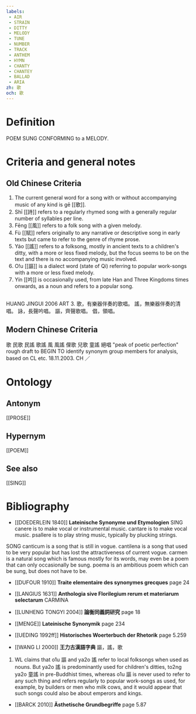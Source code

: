 ```yaml
---
labels: 
 - AIR
 - STRAIN
 - DITTY
 - MELODY
 - TUNE
 - NUMBER
 - TRACK
 - ANTHEM
 - HYMN
 - CHANTY
 - CHANTEY
 - BALLAD
 - ARIA
zh: 歌
och: 歌
---
```


# Definition
POEM SUNG CONFORMING to a MELODY.
# Criteria and general notes
## Old Chinese Criteria
1. The current general word for a song with or without accompanying music of any kind is gē [[歌]].
2. Shī [[詩]] refers to a regularly rhymed song with a generally regular number of syllables per line.
3. Fēng [[風]] refers to a folk song with a given melody.
4. Fù [[賦]] refers originally to any narrative or descriptive song in early texts but came to refer to the genre of rhyme prose.
5. Yáo [[謠]] refers to a folksong, mostly in ancient texts to a children's ditty, with a more or less fixed melody, but the focus seems to be on the text and there is no accompanying music involved.
6. O!u [[謳]] is a dialect word (state of Qi) referring to popular work-songs with a more or less fixed melody.
7. Yín [[吟]] is occasionally used, from late Han and Three Kingdoms times onwards, as a noun and refers to a popular song.
## 
HUANG JINGUI 2006
ART 3.
歌，有樂器伴奏的歌唱。
謠，無樂器伴奏的清唱。
詠，長聲吟唱。
謳，齊聲歌唱。
倡，領唱。
## Modern Chinese Criteria
歌
民歌
民謠
歌謠
風
風謠
俚歌
兒歌
童謠
絕唱 "peak of poetic perfection"
rough draft to BEGIN TO identify synonym group members for analysis, based on CL etc. 18.11.2003. CH ／
# Ontology

## Antonym
[[PROSE]]
## Hypernym
[[POEM]]
## See also
[[SING]]
# Bibliography
- [[DOEDERLEIN 1840]]
**Lateinische Synonyme und Etymologien** 
SING
canere is to make vocal or instrumental music.
cantare is to make vocal music.
psallere is to play string music, typically by plucking strings.

SONG
canticum is a song that is still in vogue.
cantilena is a song that used to be very popular but has lost the attractiveness of current vogue.
carmen is a natural song which is famous mostly for its words, may even be a poem that can only occasionally be sung.
poema is an ambitious poem which can be sung, but does not have to be.
- [[DUFOUR 1910]]
**Traite elementaire des synonymes grecques** page 24

- [[LANGIUS 1631]]
**Anthologia sive Florilegium rerum et materiarum selectarum** 
CARMINA
- [[LUNHENG TONGYI 2004]]
**論衡同義詞研究** page 18

- [[MENGE]]
**Lateinische Synonymik** page 234

- [[UEDING 1992ff]]
**Historisches Woerterbuch der Rhetorik** page 5.259

- [[WANG LI 2000]]
**王力古漢語字典** 
謳，謠，歌
1. WL claims that o1u 謳 and ya2o 謠 refer to local folksongs when used as nouns.  But ya2o 謠 is predominantly used for children's ditties, to2ng ya2o 童謠 in pre-Buddhist times, whereas o1u 謳 is never used to refer to any such thing and refers regularly to popular work-songs as used, for example, by builders or men who milk cows, and it would appear that such songs could also be about emperors and kings.
- [[BARCK 2010]]
**Ästhetische Grundbegriffe** page 5.87
